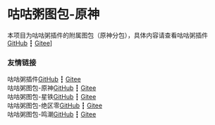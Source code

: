 # 咕咕粥图包-原神
本项目为咕咕粥插件的附属图包（原神分包），具体内容请查看咕咕粥插件
[GitHub](https://github.com/cunyx-xiaomizhou/GuguZhou-Plugin.git) ┇ [Gitee](https://gitee.com/cunyx/GuguZhou-Plugin.git)]

### 友情链接
咕咕粥插件[GitHub](https://github.com/cunyx-xiaomizhou/GuguZhou-Plugin.git) ┇ [Gitee](https://gitee.com/cunyx/GuguZhou-Plugin.git)  
咕咕粥图包-原神[GitHub](https://github.com/cunyx-xiaomizhou/GuguZhou-GS.git) ┇ [Gitee](https://gitee.com/cunyx/GuguZhou-GS.git)  
咕咕粥图包-星铁[GitHub](https://github.com/cunyx-xiaomizhou/GuguZhou-SR.git) ┇ [Gitee](https://gitee.com/cunyx/GuguZhou-SR.git)  
咕咕粥图包-绝区零[GitHub](https://github.com/cunyx-xiaomizhou/GuguZhou-ZZZ.git) ┇ [Gitee](https://gitee.com/cunyx/GuguZhou-ZZZ.git)  
咕咕粥图包-鸣潮[GitHub](https://github.com/cunyx-xiaomizhou/GuguZhou-WW.git) ┇ [Gitee](https://gitee.com/cunyx/GuguZhou-WW.git)  